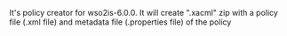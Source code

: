 It's policy creator for wso2is-6.0.0.
It will create ".xacml" zip with a policy file (.xml file) and metadata file (.properties file) of the policy 